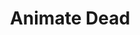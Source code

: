 ---
title: "Animate Dead"
index:
  - animate-dead
permalink: /spells/animate-dead/
tags:
  - Spell
  - 3rd Level
  - Necromancy
available_for:
  - Cleric
  - Wizard
level: "3rd Level"
school: "Necromancy"
range: "10 ft"
comp:
  - V
  - S
  - M
material: "a drop of blood, a piece of flesh, and a pinch of bone dust."
cast_time: "1 Minute"
description: |
  This spell creates an undead servant. Choose a pile of bones or a corpse of a Medium or Small humanoid within range. Your spell imbues the target with a foul mimicry of life, raising it as an undead creature. The target becomes a skeleton if you chose bones or a zombie if you chose a corpse (the GM has the creature's game statistics).

  On each of your turns, you can use a bonus action to mentally command any creature you made with this spell if the creature is within 60 feet of you (if you control multiple creatures, you can command any or all of them at the same time, issuing the same command to each one). You decide what action the creature will take and where it will move during its next turn, or you can issue a general command, such as to guard a particular chamber or corridor. If you issue no commands, the creature only defends itself against hostile creatures. Once given an order, the creature continues to follow it until its task is complete.

  The creature is under your control for 24 hours, after which it stops obeying any command you've given it. To maintain control of the creature for another 24 hours, you must cast this spell on the creature again before the current 24-hour period ends. This use of the spell reasserts your control over up to four creatures you have animated with this spell, rather than animating a new one.

  **At higher levels.** When you cast this spell using a spell slot of 4th level or higher, you animate or reassert control over two additional undead creatures for each slot level above 3rd. Each of the creatures must come from a different corpse or pile of bones.
excerpt: "This spell creates an undead servant."
source: "Basic Rules"
---